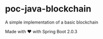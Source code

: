 # poc-java-blockchain
A simple implementation of a basic blockchain

Made with :heart: with Spring Boot 2.0.3
